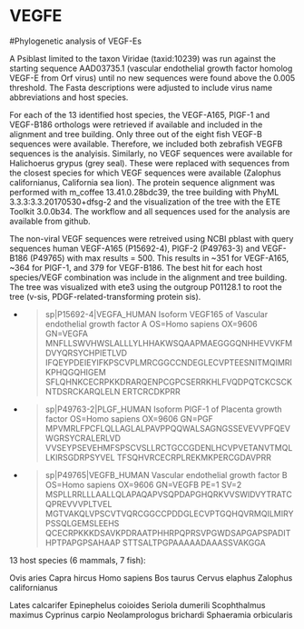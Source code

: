 # VEGFE

#Phylogenetic analysis of VEGF-Es

A Psiblast limited to the taxon Viridae (taxid:10239) was run against the starting sequence AAD03735.1 (vascular endothelial growth factor homolog VEGF-E from Orf virus) until no new sequences were found above the 0.005 threshold. The Fasta descriptions were adjusted to include virus name abbreviations and host species.

For each of the 13 identified host species, the VEGF-A165, PlGF-1 and VEGF-B186 orthologs were retrieved if available and included in the alignment and tree building. Only three out of the eight fish VEGF-B sequences were available. Therefore, we included both zebrafish VEGFB sequences is the analyisis. Similarly, no VEGF sequences were available for Halichoerus grypus (grey seal). These were replaced with sequences from the closest species for which VEGF sequences were available (Zalophus californianus, California sea lion).
The protein sequence alignment was performed with m_coffee 13.41.0.28bdc39, the tree building with PhyML 3.3.3:3.3.20170530+dfsg-2 and the visualization of the tree with the ETE Toolkit 3.0.0b34. The workflow and all sequences used for the analysis are available from github.

The non-viral VEGF sequences were retreived using NCBI pblast with query sequences human VEGF-A165 (P15692-4), PlGF-2 (P49763-3) and VEGF-B186 (P49765) with max results = 500. This results in ~351 for VEGF-A165, ~364 for PlGF-1, and 379 for VEGF-B186. The best hit for each host species/VEGF combination was include in the alignment and tree building. The tree was visualized with ete3 using the outgroup P01128.1 to root the tree (v-sis, PDGF-related-transforming protein sis).

* >sp|P15692-4|VEGFA_HUMAN Isoform VEGF165 of Vascular endothelial growth factor A OS=Homo sapiens OX=9606 GN=VEGFA
MNFLLSWVHWSLALLLYLHHAKWSQAAPMAEGGGQNHHEVVKFMDVYQRSYCHPIETLVD
IFQEYPDEIEYIFKPSCVPLMRCGGCCNDEGLECVPTEESNITMQIMRIKPHQGQHIGEM
SFLQHNKCECRPKKDRARQENPCGPCSERRKHLFVQDPQTCKCSCKNTDSRCKARQLELN
ERTCRCDKPRR

* >sp|P49763-2|PLGF_HUMAN Isoform PlGF-1 of Placenta growth factor OS=Homo sapiens OX=9606 GN=PGF
MPVMRLFPCFLQLLAGLALPAVPPQQWALSAGNGSSEVEVVPFQEVWGRSYCRALERLVD
VVSEYPSEVEHMFSPSCVSLLRCTGCCGDENLHCVPVETANVTMQLLKIRSGDRPSYVEL
TFSQHVRCECRPLREKMKPERCGDAVPRR

* >sp|P49765|VEGFB_HUMAN Vascular endothelial growth factor B OS=Homo sapiens OX=9606 GN=VEGFB PE=1 SV=2
MSPLLRRLLLAALLQLAPAQAPVSQPDAPGHQRKVVSWIDVYTRATCQPREVVVPLTVEL
MGTVAKQLVPSCVTVQRCGGCCPDDGLECVPTGQHQVRMQILMIRYPSSQLGEMSLEEHS
QCECRPKKKDSAVKPDRAATPHHRPQPRSVPGWDSAPGAPSPADITHPTPAPGPSAHAAP
STTSALTPGPAAAAADAAASSVAKGGA

13 host species (6 mammals, 7 fish):

Ovis aries
Capra hircus
Homo sapiens
Bos taurus
Cervus elaphus
Zalophus californianus

Lates calcarifer
Epinephelus coioides
Seriola dumerili
Scophthalmus maximus
Cyprinus carpio
Neolamprologus brichardi
Sphaeramia orbicularis
